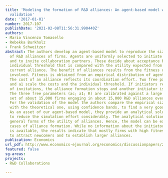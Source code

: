 ```yaml
---
title: 'Modeling the formation of R&D alliances: An agent-based model with empirical
  validation'
date: '2017-01-01'
number: 2017-107
publishDate: '2021-02-08T11:56:31.990440Z'
authors:
- Mario Vincenzo Tomasello
- Rebekka Burkholz
- Frank Schweitzer
abstract: The authors develop an agent-based model to reproduce the size distribution
  of R&D alliances of firms. Agents are uniformly selected to initiate an alliance
  and to invite collaboration partners. These decide about acceptance based on an
  individual threshold that is compared with the utility expected from joining the
  current alliance. The benefit of alliances results from the fitness of the agents
  involved. Fitness is obtained from an empirical distribution of agent's activities.
  The cost of an alliance reflects its coordination effort. Two free parameters ac
  and a1 scale the costs and the individual threshold. If initiators receive R rejections
  of invitations, the alliance formation stops and another initiator is selected.
  The three free parameters (ac; a1; R) are calibrated against a large scale data
  set of about 15,000 firms engaging in about 15,000 R&D alliances over 26 years.
  For the validation of the model the authors compare the empirical size distribution
  with the theoretical one, using confidence bands, to find a very good agreement.
  As an asset of our agent-based model, they provide an analytical solution that allows
  to reduce the simulation effort considerably. The analytical solution applies to
  general forms of the utility of alliances. Hence, the model can be extended to other
  cases of alliance formation. While no information about the initiators of an alliance
  is available, the results indicate that mostly firms with high fitness are able
  to attract newcomers and to establish larger alliances.
publication: Economics
url_pdf: http://www.economics-ejournal.org/economics/discussionpapers/2017-107/
featured: false
sg-areas:
projects:
- R&D Collaborations

---
```

